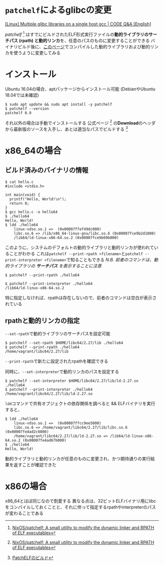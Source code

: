 <!-- TITLE: patchelf -->
<!-- SUBTITLE: A quick summary of patchelf -->

# `patchelf`によるglibcの変更

[\[Linux\] Multiple glibc libraries on a single host gcc | CODE Q&A \[English\]](https://code.i-harness.com/en/q/ced4b)

*patchelf* [^10] はすでにビルドされたELF形式実行ファイルの**動的ライブラリのサーチパス (rpath) **と**動的リンカ**を、任意のパスのものに変更することができる
バイナリビルド後に、[このページ](/ctf/techniques/pwn/libc-so-6/compile-glibc)でコンパイルした動的ライブラリおよび動的リンカを使うように変更してみる

# インストール
Ubuntu 16.04の場合、aptパッケージからインストール可能 (DebianやUbuntu 18.04では未確認)

```console
$ sudo apt update && sudo apt install -y patchelf
$ patchelf --version
patchelf 0.9
```

それ以外の場合は手動でインストールする
公式ページ [^10] の**Download**のヘッダから最新版のソースを入手し、あとは適当なパスでビルドする [^20]


# x86_64の場合

## ビルド済みのバイナリの情報

```console
$ cat hello.c 
#include <stdio.h>

int main(void) {
  printf("Hello, World!\n");
  return 0;
}
$ gcc hello.c -o hello64
$ ./hello64 
Hello, World!
$ ldd ./hello64
	linux-vdso.so.1 =>  (0x00007ffef49dc000)
	libc.so.6 => /lib/x86_64-linux-gnu/libc.so.6 (0x00007fce9b2d1000)
	/lib64/ld-linux-x86-64.so.2 (0x00007fce9b69b000)
```

このように、システムのデフォルトの動的ライブラリと動的リンカが使われていることがわかる
これは`patchelf --print-rpath <filename>`と`patchelf --print-interpreter <filename>`で知ることもできる
*N.B. 前者のコマンドは、動的ライブラリの* ***サーチパス*** *を表示することに注意*

```console
$ patchelf --print-rpath ./hello64

$ patchelf --print-interpreter ./hello64
/lib64/ld-linux-x86-64.so.2
```

特に指定しなければ、rpathは存在しないので、前者のコマンドは空白が表示されている

## rpathと動的リンカの指定

`--set-rpath`で動的ライブラリのサーチパスを設定可能

```console
$ patchelf --set-rpath $HOME/libc64/2.27/lib ./hello64
$ patchelf --print-rpath ./hello64
/home/vagrant/libc64/2.27/lib
```

`--print-rpath`で新たに設定されたrpathを確認できる

同時に、`--set-interpreter`で動的リンカのパスを設定する

```console
$ patchelf --set-interpreter $HOME/libc64/2.27/lib/ld-2.27.so ./hello64
$ patchelf --print-interpreter ./hello64
/home/vagrant/libc64/2.27/lib/ld-2.27.so
```

`ldd`コマンドで共有オブジェクトの依存関係を調べると && ELFバイナリを実行すると、

```console 
$ ldd ./hello64
	linux-vdso.so.1 =>  (0x00007ffcc9ee5000)
	libc.so.6 => /home/vagrant/libc64/2.27/lib/libc.so.6 (0x00007fe4ad2c6000)
	/home/vagrant/libc64/2.27/lib/ld-2.27.so => /lib64/ld-linux-x86-64.so.2 (0x00007fe4ad67b000)
$ ./hello64
Hello, World!
```

動的ライブラリと動的リンカが任意のものに変更され、かつ期待通りの実行結果を返すことが確認できた


# x86の場合

x86_64とほぼ同じなので割愛する
異なる点は、32ビットELFバイナリ用にlibcをコンパイルしておくことと、それに伴って指定するrpathやinterpreterのパスが変わることである


[^10]: [NixOS/patchelf: A small utility to modify the dynamic linker and RPATH of ELF executables](https://github.com/NixOS/patchelf)

[^20]: [PatchELFのビルド](https://qiita.com/komeda-shinji/items/6a86a0b466a67ddf3f47)